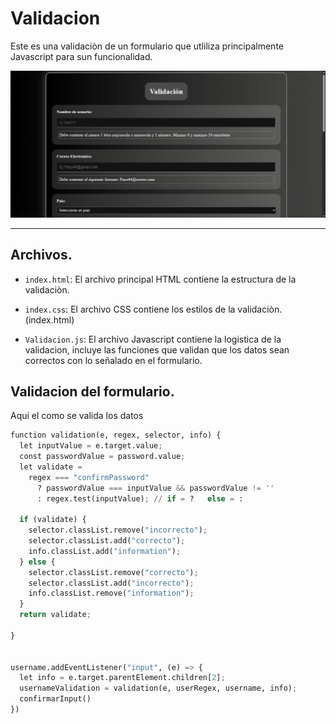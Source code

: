 # Validacion

Este es una validaciòn de un formulario que utliliza principalmente Javascript para sun funcionalidad.
<div align="center">
<img src="Captura de pantalla (2).png" width="800">
</div>


***



## Archivos.

- `index.html`: El archivo principal HTML contiene la estructura de la validaciòn.

- `index.css`: El archivo CSS contiene los estilos de la validaciòn. (index.html)

- `Validacion.js`: El archivo Javascript contiene la logistica de la validacion, incluye las funciones que validan que los datos sean correctos con lo señalado en el formulario.

## Validacion del formulario.

Aqui el como se valida los datos

```python
function validation(e, regex, selector, info) {
  let inputValue = e.target.value;
  const passwordValue = password.value;
  let validate =
    regex === "confirmPassword"
      ? passwordValue === inputValue && passwordValue != ''
      : regex.test(inputValue); // if = ?   else = :

  if (validate) {
    selector.classList.remove("incorrecto");
    selector.classList.add("correcto");
    info.classList.add("information");
  } else {
    selector.classList.remove("correcto");
    selector.classList.add("incorrecto");
    info.classList.remove("information");
  }
  return validate;
  
}


username.addEventListener("input", (e) => {
  let info = e.target.parentElement.children[2];
  usernameValidation = validation(e, userRegex, username, info);
  confirmarInput()
})
```